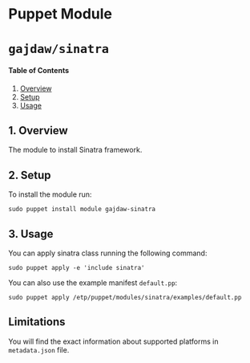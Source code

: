 # Puppet Module
# `gajdaw/sinatra`

#### Table of Contents

1. [Overview](#overview)
2. [Setup](#setup)
3. [Usage](#usage)

## 1. Overview

The module to install Sinatra framework.

## 2. Setup

To install the module run:

    sudo puppet install module gajdaw-sinatra

## 3. Usage

You can apply sinatra class running the following command:

    sudo puppet apply -e 'include sinatra'

You can also use the example manifest `default.pp`:

    sudo puppet apply /etp/puppet/modules/sinatra/examples/default.pp

## Limitations

You will find the exact information about supported platforms
in `metadata.json` file.
